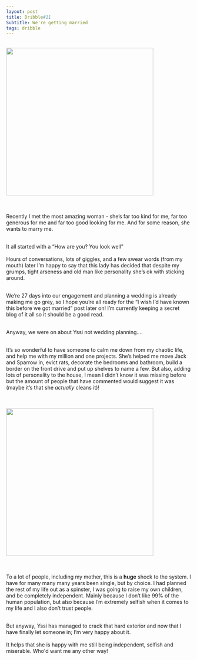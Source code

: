 ```yaml
---
layout: post
title: Dribble#11
Subtitle: We're getting married
tags: dribble 
---
```


<div class="text-center">
  <br/>
  <img src="{{ site.baseurl }}/img/IMG_3842-COLLAGE.jpg" width="400" height="400"/>
</div><br><br>

Recently I met the most amazing woman - she’s far too kind for me, far too generous for me and far too good looking for me. And for some reason, she wants to marry me.<br><br>

It all started with a “How are you? You look well”<br><br>
Hours of conversations, lots of giggles, and a few swear words (from my mouth) later I’m happy to say that this lady has decided that despite my grumps, tight arseness and old man like personality she’s ok with sticking around.<br><br>

We’re 27 days into our engagement and planning a wedding is already making me go grey, so I hope you’re all ready for the “I wish I’d have known this before we got married” post later on! I’m currently keeping a secret blog of it all so it should be a good read.<br><br>

Anyway, we were on about Yssi not wedding planning….<br><br>

It’s so wonderful to have someone to calm me down from my chaotic life, and help me with my million and one projects. She’s helped me move Jack and Sparrow in, evict rats, decorate the bedrooms and bathroom, build a border on the front drive and put up shelves to name a few. But also, adding lots of personality to the house, I mean I didn’t know it was missing before but the amount of people that have commented would suggest it was (maybe it’s that she <i>actually</i> cleans it)! <br><br>

<div class="text-center">
  <br/>
  <img src="{{ site.baseurl }}/img/IMG_4616-COLLAGE.jpg" width="400" height="400"/>
</div><br><br>

To a lot of people, including my mother, this is a <b>huge</b> shock to the system. I have for many many many years been single, but by choice. I had planned the rest of my life out as a spinster, I was going to raise my own children, and be completely independent. Mainly because I don’t like 99% of the human population, but also because I’m extremely selfish when it comes to my life and I also don’t trust people. <br><br>

But anyway, Yssi has managed to crack that hard exterior and now that I have finally let someone in; I’m very happy about it. <br><br>
It helps that she is happy with me still being independent, selfish and miserable. Who'd want me any other way!

<br><br>

</font>
    <br><br>


